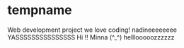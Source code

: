 # tempname
Web development project
we love coding!
nadineeeeeeee
YASSSSSSSSSSSSSSS
Hi !! Minna (^_^)
helllooooozzzzzz